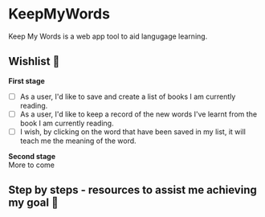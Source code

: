 # KeepMyWords

Keep My Words is a web app tool to aid langugage learning.   

## Wishlist :star2:
**First stage**
- [ ] As a user, I'd like to save and create a list of books I am currently reading.
- [ ] As a user, I'd like to keep a record of the new words I've learnt from the book I am currently reading.
- [ ] I wish, by clicking on the word that have been saved in my list, it will teach me the meaning of the word.

**Second stage**  
More to come

## Step by steps - resources to assist me achieving my goal :eyes:
